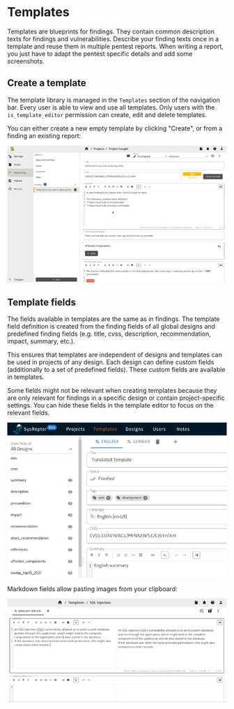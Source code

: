 # Templates
Templates are blueprints for findings. They contain common description texts for findings and vulnerabilities.
Describe your finding texts once in a template and reuse them in multiple pentest reports. 
When writing a report, you just have to adapt the pentest specific details and add some screenshots.


## Create a template
The template library is managed in the `Templates` section of the navigation bar.
Every user is able to view and use all templates.
Only users with the `is_template_editor` permission can create, edit and delete templates.

You can either create a new empty template by clicking "Create", or from a finding an existing report:

![Create template from finding](../images/show/template_from_finding.gif)

## Template fields
The fields available in templates are the same as in findings. 
The template field definition is created from the finding fields of all global designs and predefined finding fields (e.g. title, cvss, description, recommendation, impact, summary, etc.).

This ensures that templates are independent of designs and templates can be used in projects of any design.
Each design can define custom fields (additionally to a set of predefined fields). These custom fields are available in templates.

Some fields might not be relevant when creating templates because they are only relevant for findings in a specific design or contain project-specific settings.
You can hide these fields in the template editor to focus on the relevant fields.

![Template Fields](../images/template_fields.png)

Markdown fields allow pasting images from your clipboard:

![Paste image to markdown field](../images/show/images_in_templates.gif)
